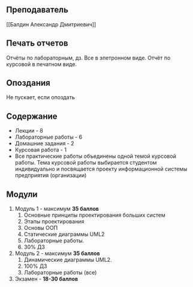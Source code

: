 ## Преподаватель
[[Балдин Александр Дмитриевич]]

## Печать отчетов
Отчёты по лабораторным, дз. Все в элетронном виде.
Отчёт по курсовой в печатном виде.

## Опоздания
Не пускает, если опоздать

## Содержание
- Лекции - 8
- Лабораторные работы - 6
- Домашние задания - 2
- Курсовая работа - 1
- Все практические работы объединены одной темой курсовой работы. Тема курсовой работы выбирается студентом индивидуально и посвящается проекту информационной системы предприятия (организации)

## Модули
1. Модуль 1 - максимум **35 баллов**
	1. Основные принципы проектирования больших систем
	2. Этапы проектирования
	3. Основы ООП
	4. Статические диаграммы UML2
	5. Лабораторные работы.
	6. 30% ДЗ
2. Модуль 2 - максимум **35 баллов**
	1. Динамические диаграммы UML2.
	2. 100% ДЗ
	3. Лабораторные работы (все)
3. Экзамен - **18-30 баллов**